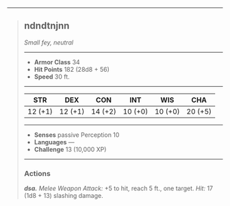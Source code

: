 ___
>## ndndtnjnn
>*Small fey, neutral*
>___
>- **Armor Class** 34
>- **Hit Points** 182 (28d8 + 56)
>- **Speed** 30 ft.
>___
>|STR|DEX|CON|INT|WIS|CHA|
>|:---:|:---:|:---:|:---:|:---:|:---:|
>|12 (+1)|12 (+1)|14 (+2)|10 (+0)|10 (+0)|20 (+5)|
>___
>- **Senses** passive Perception 10
>- **Languages** —
>- **Challenge** 13 (10,000 XP)
>___
>### Actions
>***dsa.*** *Melee Weapon Attack:* +5 to hit, reach 5 ft., one target. *Hit:* 17 (1d8 + 13) slashing damage.